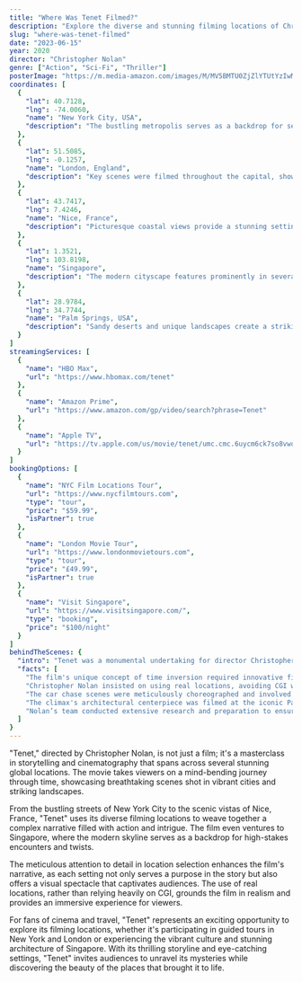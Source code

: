 ```yaml
---
title: "Where Was Tenet Filmed?"
description: "Explore the diverse and stunning filming locations of Christopher Nolan's masterpiece, 'Tenet,' featuring breathtaking scenes from around the globe."
slug: "where-was-tenet-filmed"
date: "2023-06-15"
year: 2020
director: "Christopher Nolan"
genre: ["Action", "Sci-Fi", "Thriller"]
posterImage: "https://m.media-amazon.com/images/M/MV5BMTU0ZjZlYTUtYzIwMC00ZmQzLWEwZTAtZWFhMWIwYjMxY2I3XkEyXkFqcGc@._V1_SX300.jpg"
coordinates: [
  { 
    "lat": 40.7128, 
    "lng": -74.0060, 
    "name": "New York City, USA", 
    "description": "The bustling metropolis serves as a backdrop for several pivotal sequences."
  },
  { 
    "lat": 51.5085, 
    "lng": -0.1257, 
    "name": "London, England", 
    "description": "Key scenes were filmed throughout the capital, showcasing its iconic architecture."
  },
  { 
    "lat": 43.7417, 
    "lng": 7.4246, 
    "name": "Nice, France", 
    "description": "Picturesque coastal views provide a stunning setting for dramatic moments in the film."
  },
  { 
    "lat": 1.3521, 
    "lng": 103.8198, 
    "name": "Singapore", 
    "description": "The modern cityscape features prominently in several action-packed sequences."
  },
  { 
    "lat": 28.9784, 
    "lng": 34.7744, 
    "name": "Palm Springs, USA", 
    "description": "Sandy deserts and unique landscapes create a striking contrast in key scenes."
  }
]
streamingServices: [
  {
    "name": "HBO Max",
    "url": "https://www.hbomax.com/tenet"
  },
  {
    "name": "Amazon Prime",
    "url": "https://www.amazon.com/gp/video/search?phrase=Tenet"
  },
  {
    "name": "Apple TV",
    "url": "https://tv.apple.com/us/movie/tenet/umc.cmc.6uycm6ck7so8vwqkjk56p78x3"
  }
]
bookingOptions: [
  {
    "name": "NYC Film Locations Tour",
    "url": "https://www.nycfilmtours.com",
    "type": "tour",
    "price": "$59.99",
    "isPartner": true
  },
  {
    "name": "London Movie Tour",
    "url": "https://www.londonmovietours.com",
    "type": "tour",
    "price": "£49.99",
    "isPartner": true
  },
  {
    "name": "Visit Singapore",
    "url": "https://www.visitsingapore.com/",
    "type": "booking",
    "price": "$100/night"
  }
]
behindTheScenes: {
  "intro": "Tenet was a monumental undertaking for director Christopher Nolan, featuring a complex narrative structure and visually stunning sequences shot in locations across multiple countries.",
  "facts": [
    "The film's unique concept of time inversion required innovative filming techniques, including the use of practical effects.",
    "Christopher Nolan insisted on using real locations, avoiding CGI whenever possible to give the film an authentic look.",
    "The car chase scenes were meticulously choreographed and involved elaborate stunts, showcasing impressive driving skills.",
    "The climax's architectural centerpiece was filmed at the iconic Palácio da Pena in Portugal, adding a fairy-tale element to the thrilling finale.",
    "Nolan’s team conducted extensive research and preparation to ensure the accuracy and realism of the film's scientific elements."
  ]
}
---
```


<TenetFilmGuide />

"Tenet," directed by Christopher Nolan, is not just a film; it's a masterclass in storytelling and cinematography that spans across several stunning global locations. The movie takes viewers on a mind-bending journey through time, showcasing breathtaking scenes shot in vibrant cities and striking landscapes.

From the bustling streets of New York City to the scenic vistas of Nice, France, "Tenet" uses its diverse filming locations to weave together a complex narrative filled with action and intrigue. The film even ventures to Singapore, where the modern skyline serves as a backdrop for high-stakes encounters and twists.

The meticulous attention to detail in location selection enhances the film's narrative, as each setting not only serves a purpose in the story but also offers a visual spectacle that captivates audiences. The use of real locations, rather than relying heavily on CGI, grounds the film in realism and provides an immersive experience for viewers.

For fans of cinema and travel, "Tenet" represents an exciting opportunity to explore its filming locations, whether it's participating in guided tours in New York and London or experiencing the vibrant culture and stunning architecture of Singapore. With its thrilling storyline and eye-catching settings, "Tenet" invites audiences to unravel its mysteries while discovering the beauty of the places that brought it to life.